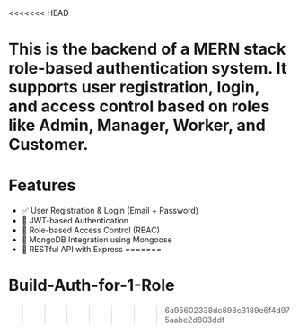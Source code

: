 <<<<<<< HEAD
# This is the backend of a MERN stack role-based authentication system. It supports user registration, login, and access control based on roles like Admin, Manager, Worker, and Customer.

# Features

- ✅ User Registration & Login (Email + Password)
- 🔐 JWT-based Authentication
- 👥 Role-based Access Control (RBAC)
- 🧾 MongoDB Integration using Mongoose
- 🧪 RESTful API with Express
=======
# Build-Auth-for-1-Role
>>>>>>> 6a95602338dc898c3189e6f4d975aabe2d803ddf
